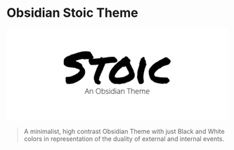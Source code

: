 # Obsidian Stoic Theme

![](./Stoic_Banner.jpg)

> A minimalist, high contrast Obsidian Theme with just Black and White colors in representation of the duality of external and internal events.
